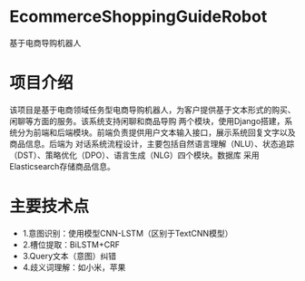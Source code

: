 # EcommerceShoppingGuideRobot
基于电商导购机器人
# 项目介绍
该项目是基于电商领域任务型电商导购机器人，为客户提供基于文本形式的购买、闲聊等方面的服务。该系统支持闲聊和商品导购
两个模块，使用Django搭建，系统分为前端和后端模块。前端负责提供用户文本输入接口，展示系统回复文字以及商品信息。后端为
对话系统流程设计，主要包括自然语言理解（NLU）、状态追踪（DST）、策略优化（DPO）、语言生成（NLG）四个模块。数据库
采用Elasticsearch存储商品信息。
# 主要技术点
 - 1.意图识别：使用模型CNN-LSTM（区别于TextCNN模型）
 - 2.槽位提取：BiLSTM+CRF
 - 3.Query文本（意图）纠错
 - 4.歧义词理解：如小米，苹果

